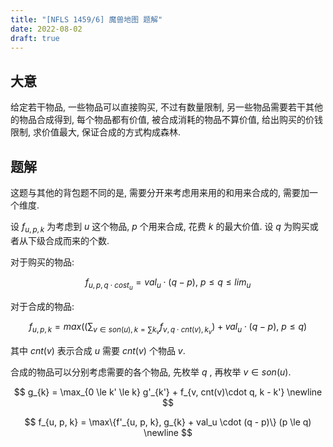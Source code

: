```yaml
---
title: "[NFLS 1459/6] 魔兽地图 题解"
date: 2022-08-02
draft: true
---
```


## 大意

给定若干物品, 一些物品可以直接购买, 不过有数量限制, 另一些物品需要若干其他的物品合成得到, 每个物品都有价值, 被合成消耗的物品不算价值, 给出购买的价钱限制, 求价值最大, 保证合成的方式构成森林.

## 题解

这题与其他的背包题不同的是, 需要分开来考虑用来用的和用来合成的, 需要加一个维度.

设 $f_{u, p, k}$ 为考虑到 $u$ 这个物品, $p$ 个用来合成, 花费 $k$ 的最大价值.
设 $q$ 为购买或者从下级合成而来的个数.

对于购买的物品:

$$
f_{u, p, q \cdot cost_u} = val_u \cdot (q - p), \  p \le q \le lim_u
$$

对于合成的物品:

$$
f_{u, p, k}
  = max(
    (\sum_{v \in son(u), k = \sum k_v} f_{v, q \cdot cnt(v), k_v})
    + val_u \cdot (q - p)
    , \ p \le q
  )
$$

其中 $cnt(v)$ 表示合成 $u$ 需要 $cnt(v)$ 个物品 $v$.

合成的物品可以分别考虑需要的各个物品,
先枚举 $q$ , 再枚举 $v \in son(u)$.

$$
g_{k} = \max_{0 \le k' \le k} g'_{k'} + f_{v, cnt(v)\cdot q, k - k'} \newline
$$

$$
f_{u, p, k} = \max\{f'_{u, p, k}, g_{k} + val_u \cdot (q - p)\} (p \le q) \newline
$$
